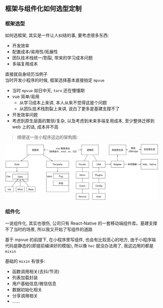 ## 框架与组件化如何选型定制

### 框架选型
如何选框架, 其实是一件让人纠结的事, 要考虑很多东西:
- 开发效率
- 配置成本/易用性/拓展性
- 团队技术栈统一/割裂, 带来的学习成本问题
- 多端复用成本

直接就自身经历当例子  
当时开发小程序的时候, 框架选择基本直接拍定 `mpvue`
- 当时 `mpvue` 如日中天, `taro` 还在懵懂期
- vue 简单/易用
  - 从学习成本上来讲, 本人从来不觉得这是个问题
  - 从团队技术栈割裂上来讲, 说白了更多是基建支撑不了
- 开发效率问题
- 考虑到原生层面的繁琐/复杂, 以及考虑到未来多端复用成本, 至少整体迁移到 web 上的话, 成本并不高

> 顺便送一张小程序这边的架构图:

<img src='../../assets/mina.png' width="600" />


### 组件化
一说组件化, 其实也很伤, 公司只有 React-Native 的一套移动端组件库。基建支撑不了当时的场景, 所以我又开始了写组件的道路

基于 mpvue 的前提下, 在小程序里写组件, 也会有比较恶心的地方, 由于小程序端代码是静态的(即提前编译好的模版), 所以像 `hoc` 就没办法用了, 我这边用的都是 `mixin`

基础的 `mixin` 有很多:
- 函数调用相关(去抖/节流)
- 列表加载封装
- 用户基础信息/微信信息
- 数据初始化相关
- 分享调用相关
- ......
